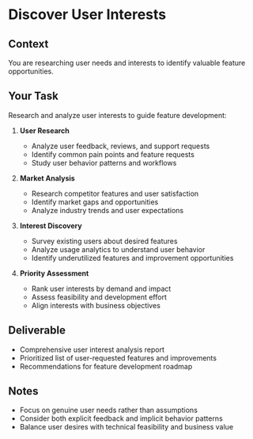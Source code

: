 # Discover User Interests

## Context
You are researching user needs and interests to identify valuable feature opportunities.

## Your Task
Research and analyze user interests to guide feature development:

1. **User Research**
   - Analyze user feedback, reviews, and support requests
   - Identify common pain points and feature requests
   - Study user behavior patterns and workflows

2. **Market Analysis**
   - Research competitor features and user satisfaction
   - Identify market gaps and opportunities
   - Analyze industry trends and user expectations

3. **Interest Discovery**
   - Survey existing users about desired features
   - Analyze usage analytics to understand user behavior
   - Identify underutilized features and improvement opportunities

4. **Priority Assessment**
   - Rank user interests by demand and impact
   - Assess feasibility and development effort
   - Align interests with business objectives

## Deliverable
- Comprehensive user interest analysis report
- Prioritized list of user-requested features and improvements
- Recommendations for feature development roadmap

## Notes
- Focus on genuine user needs rather than assumptions
- Consider both explicit feedback and implicit behavior patterns
- Balance user desires with technical feasibility and business value

